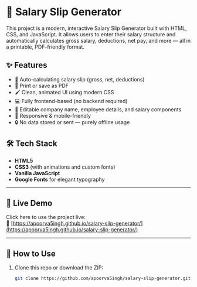 # 💼 Salary Slip Generator

This project is a modern, interactive Salary Slip Generator built with HTML, CSS, and JavaScript. It allows users to enter their salary structure and automatically calculates gross salary, deductions, net pay, and more — all in a printable, PDF-friendly format.



## ✨ Features

- 🔢 Auto-calculating salary slip (gross, net, deductions)
- 📄 Print or save as PDF
- 🖌 Clean, animated UI using modern CSS
- 💻 Fully frontend-based (no backend required)
- 🏢 Editable company name, employee details, and salary components
- 📱 Responsive & mobile-friendly
- 🔒 No data stored or sent — purely offline usage





## 🛠️ Tech Stack

- **HTML5**
- **CSS3** (with animations and custom fonts)
- **Vanilla JavaScript**
- **Google Fonts** for elegant typography

---

## 🚀 Live Demo

Click here to use the project live:  
🔗 [https://apoorva5ingh.github.io/salary-slip-generator/](https://apoorva5ingh.github.io/salary-slip-generator/)

---

## 🧠 How to Use

1. Clone this repo or download the ZIP:
   ```bash
   git clone https://github.com/apoorva5ingh/salary-slip-generator.git
